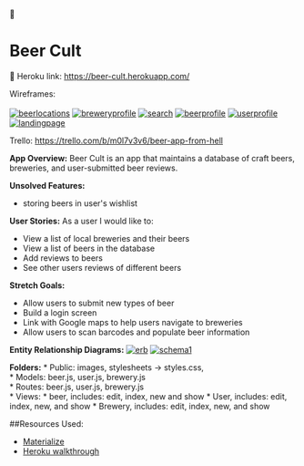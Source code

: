 :beers: <h1>Beer Cult</h1> :beers:
Heroku link: https://beer-cult.herokuapp.com/

Wireframes:
<br><br>
<a href="https://ibb.co/nbKJs5"><img src="https://preview.ibb.co/h6Gbek/beerlocations.jpg" alt="beerlocations" border="0"></a>
<a href="https://ibb.co/c4ZjX5"><img src="https://preview.ibb.co/hUdBC5/breweryprofile.jpg" alt="breweryprofile" border="0"></a>
<a href="https://ibb.co/mzNhKk"><img src="https://preview.ibb.co/b5DYQQ/search.jpg" alt="search" border="0"></a>
<a href="https://ibb.co/dKZjX5"><img src="https://preview.ibb.co/mn6bek/beerprofile.jpg" alt="beerprofile" border="0"></a>
<a href="https://ibb.co/kA3NKk"><img src="https://preview.ibb.co/mgvDQQ/userprofile.jpg" alt="userprofile" border="0"></a>
<a href="https://ibb.co/emZ7kQ"><img src="https://preview.ibb.co/dW8BC5/landingpage.jpg" alt="landingpage" border="0"></a>

Trello: https://trello.com/b/m0l7v3v6/beer-app-from-hell

<b>App Overview:</b>
Beer Cult is an app that maintains a database of craft beers, breweries, and user-submitted beer reviews.

<b>Unsolved Features:</b>
- storing beers in user's wishlist

<b>User Stories:</b>
As a user I would like to:
  - View a list of local breweries and their beers
  - View a list of beers in the database
  - Add reviews to beers
  - See other users reviews of different beers

<b>Stretch Goals:</b>
- Allow users to submit new types of beer
- Build a login screen
- Link with Google maps to help users navigate to breweries
- Allow users to scan barcodes and populate beer information

<b>Entity Relationship Diagrams:</b>
<a href="https://ibb.co/gw7Gek"><img src="https://preview.ibb.co/m5mnkQ/erb.jpg" alt="erb" border="0"></a>
<a href="https://ibb.co/itids5"><img src="https://preview.ibb.co/hiGys5/schema1.jpg" alt="schema1" border="0"></a>

<b>Folders:</b>
	* Public: images, stylesheets -> styles.css,<br>
	* Models: beer.js, user.js, brewery.js<br>
	* Routes: beer.js, user.js, brewery.js<br>
	* Views:
    *  beer, includes: edit, index, new and show
    * User, includes: edit, index, new, and show
    * Brewery, includes: edit, index, new, and show

##Resources Used:
* <a href="http://materializecss.com/"> Materialize </a>
* <a href="https://readwrite.com/2014/09/23/heroku-for-beginners-app-hosting-101/"> Heroku walkthrough </a>

